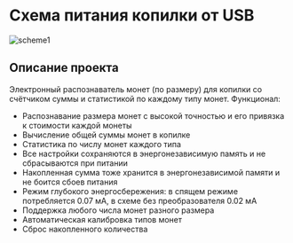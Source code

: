 # Схема питания копилки от USB
![scheme1](https://user-images.githubusercontent.com/70974259/119266800-dda62680-bbf4-11eb-8db4-04f16a3c2d17.jpg)

## Описание проекта
Электронный распознаватель монет (по размеру) для копилки со счётчиком суммы и статистикой по каждому типу монет.
Функционал:

* Распознавание размера монет с высокой точностью и его привязка к стоимости каждой монеты
* Вычисление общей суммы монет в копилке
* Статистика по числу монет каждого типа
* Все настройки сохраняются в энергонезависимую память и не сбрасываются при питании
* Накопленная сумма тоже хранится в энергонезависимой памяти и не боится сбоев питания
* Режим глубокого энергосбережения: в спящем режиме потребляется 0.07 мА, в схеме без преобразователя 0.02 мА
* Поддержка любого числа монет разного размера
* Автоматическая калибровка типов монет
* Сброс накопленного количества
